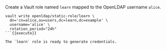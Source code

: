 Create a Vault role named `learn` mapped to the OpenLDAP username `alice`.

```shell
vault write openldap/static-role/learn \
  dn='cn=alice,ou=users,dc=learn,dc=example' \
  username='alice' \
  rotation_period="24h"
```{{execute}}

The `learn` role is ready to generate credentials.
